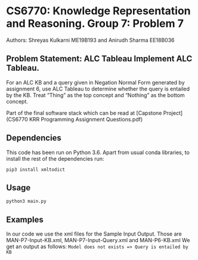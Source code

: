 # CS6770: Knowledge Representation and Reasoning. Group 7: Problem 7

Authors: Shreyas Kulkarni ME19B193 and Anirudh Sharma EE18B036

## Problem Statement: ALC Tableau Implement ALC Tableau. 
For an ALC KB and a query given in Negation Normal Form generated
by assignment 6, use ALC Tableau to determine whether the query is entailed by the KB.
Treat “Thing” as the top concept and “Nothing” as the bottom concept.

Part of the final software stack which can be read at [Capstone Project](CS6770 KRR Programming Assignment Questions.pdf)

## Dependencies

This code has been run on Python 3.6. Apart from usual conda libraries, to install the rest of the dependencies run:

`pip3 install xmltodict`

## Usage

`python3 main.py`

## Examples

In our code we use the xml files for the Sample Input Output.
Those are MAN-P7-Input-KB.xml, MAN-P7-Input-Query.xml and MAN-P6-KB.xml
We get an output as follows:
`Model does not exists => Query is entailed by KB`
